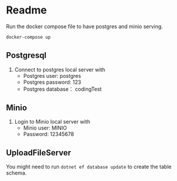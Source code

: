 # Readme

Run the docker compose file to have postgres and minio serving.

```bash
docker-compose up
```

## Postgresql
1. Connect to postgres local server with 
   - Postgres user: postgres
   - Postgres password: 123
   - Postgres database： codingTest

## Minio
1. Login to Minio local server with
   - Minio user: MINIO
   - Password: 12345678

## UploadFileServer
You might need to run
``` dotnet ef database update ```
to create the table schema.
